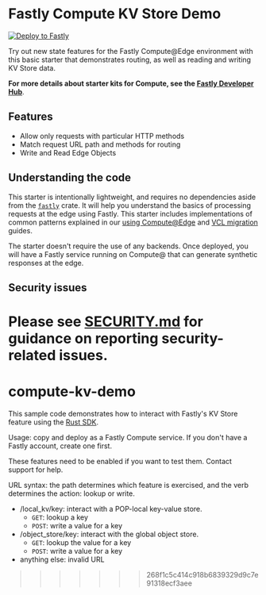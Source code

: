 # Fastly Compute KV Store Demo

[![Deploy to Fastly](https://deploy.edgecompute.app/button)](https://deploy.edgecompute.app/deploy)

Try out new state features for the Fastly Compute@Edge environment with this basic starter that demonstrates routing, as well as reading and writing KV Store data.

**For more details about starter kits for Compute, see the [Fastly Developer Hub](https://developer.fastly.com/solutions/starters/)**.

## Features

- Allow only requests with particular HTTP methods
- Match request URL path and methods for routing
- Write and Read Edge Objects

## Understanding the code

This starter is intentionally lightweight, and requires no dependencies aside from the [`fastly`](https://docs.rs/fastly) crate. It will help you understand the basics of processing requests at the edge using Fastly. This starter includes implementations of common patterns explained in our [using Compute@Edge](https://developer.fastly.com/learning/compute/rust/) and [VCL migration](https://developer.fastly.com/learning/compute/migrate/) guides.

The starter doesn't require the use of any backends. Once deployed, you will have a Fastly service running on Compute@ that can generate synthetic responses at the edge.

## Security issues

Please see [SECURITY.md](SECURITY.md) for guidance on reporting security-related issues.
=======
# compute-kv-demo

This sample code demonstrates how to interact with Fastly's KV Store feature using the [Rust SDK](https://docs.rs/fastly/latest/fastly/).

Usage: copy and deploy as a Fastly Compute service. If you don't have a Fastly account, create one first.

These features need to be enabled if you want to test them. Contact support for help.

URL syntax: the path determines which feature is exercised, and the verb determines the action: lookup or write.
* /local_kv/key: interact with a POP-local key-value store. 
  * `GET`: lookup a key
  * `POST`: write a value for a key
* /object_store/key: interact with the global object store.
  * `GET`: lookup the value for a key
  * `POST`: write a value for a key
* anything else: invalid URL
>>>>>>> 268f1c5c414c918b6839329d9c7e91318ecf3aee
